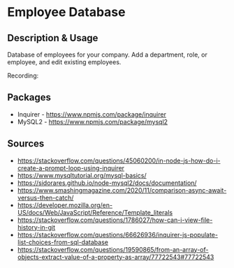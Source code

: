 # Employee Database

## Description & Usage
Database of employees for your company. Add a department, role, or employee, and edit existing employees.

Recording: 

## Packages
- Inquirer - https://www.npmjs.com/package/inquirer
- MySQL2 - https://www.npmjs.com/package/mysql2

## Sources
- https://stackoverflow.com/questions/45060200/in-node-js-how-do-i-create-a-prompt-loop-using-inquirer
- https://www.mysqltutorial.org/mysql-basics/
- https://sidorares.github.io/node-mysql2/docs/documentation/
- https://www.smashingmagazine.com/2020/11/comparison-async-await-versus-then-catch/
- https://developer.mozilla.org/en-US/docs/Web/JavaScript/Reference/Template_literals
- https://stackoverflow.com/questions/1786027/how-can-i-view-file-history-in-git
- https://stackoverflow.com/questions/66626936/inquirer-js-populate-list-choices-from-sql-database
- https://stackoverflow.com/questions/19590865/from-an-array-of-objects-extract-value-of-a-property-as-array/77722543#77722543